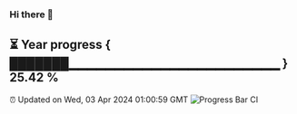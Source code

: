 ### Hi there 👋
⏳ Year progress { ███████▁▁▁▁▁▁▁▁▁▁▁▁▁▁▁▁▁▁▁▁▁▁▁ } 25.42 %
---
⏰ Updated on Wed, 03 Apr 2024 01:00:59 GMT
![Progress Bar CI](https://github.com/liununu/liununu/workflows/Progress%20Bar%20CI/badge.svg)
